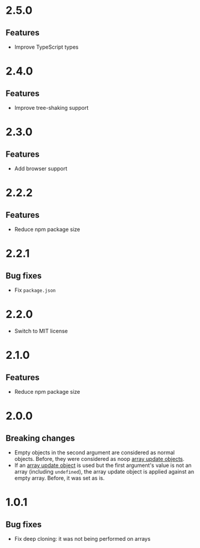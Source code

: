 # 2.5.0

## Features

- Improve TypeScript types

# 2.4.0

## Features

- Improve tree-shaking support

# 2.3.0

## Features

- Add browser support

# 2.2.2

## Features

- Reduce npm package size

# 2.2.1

## Bug fixes

- Fix `package.json`

# 2.2.0

- Switch to MIT license

# 2.1.0

## Features

- Reduce npm package size

# 2.0.0

## Breaking changes

- Empty objects in the second argument are considered as normal objects. Before,
  they were considered as noop [array update objects](README.md#arrays).
- If an [array update object](README.md#arrays) is used but the first argument's
  value is not an array (including `undefined`), the array update object is
  applied against an empty array. Before, it was set as is.

# 1.0.1

## Bug fixes

- Fix deep cloning: it was not being performed on arrays
